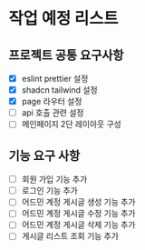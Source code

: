 # 작업 예정 리스트

## 프로젝트 공통 요구사항

- [x] eslint prettier 설정
- [x] shadcn tailwind 설정
- [x] page 라우터 설정
- [ ] api 호출 관련 설정
- [ ] 메인페이지 2단 레이아웃 구성

## 기능 요구 사항

- [ ] 회원 가입 기능 추가
- [ ] 로그인 기능 추가
- [ ] 어드민 계정 게시글 생성 기능 추가
- [ ] 어드민 계정 게시글 수정 기능 추가
- [ ] 어드민 계정 게시글 삭제 기능 추가
- [ ] 게시글 리스트 조회 기능 추가